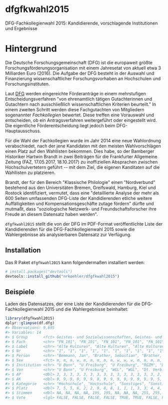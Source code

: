 
<!-- README.md is generated from README.Rmd. Please edit that file -->
dfgfkwahl2015
=============

DFG-Fachkollegienwahl 2015: Kandidierende, vorschlagende Institutionen und Ergebnisse

Hintergrund
===========

Die Deutsche Forschungsgemeinschaft (DFG) ist die europaweit größte Forschungsförderungsorganisation mit einem Jahresetat von aktuell etwa 3 Milliarden Euro (2016). Die Aufgabe der DFG besteht in der Auswahl und Finanzierung wissenschaftlicher Forschungsvorhaben an Hochschulen und Forschungsinstituten.

Laut [DFG](http://www.dfg.de/dfg_profil/aufgaben/index.html) werden eingereichte Förderanträge in einem mehrstufigen Entscheidungsverfahren "von ehrenamtlich tätigen Gutachterinnen und Gutachtern nach ausschließlich wissenschaftlichen Kriterien beurteilt." In einem zweiten Schritt werden diese Fachgutachten von Mitgliedern sogenannter *Fachkollegien* bewertet. Diese treffen eine Vorauswahl und entscheiden, ob ein Antragsverfahren weitergeführt oder eingestellt wird. Die eigentliche Förderentscheidung liegt jedoch beim DFG-Hauptausschuss.

Für die Wahl der Fachkollegien wurde im Jahr 2014 eine neue Wahlordnung verabschiedet, nach der jene Kandidaten mit den meisten Wahlvorschlägen einen Platz auf den Wahllisten bekommen. Dies habe, so der Bamberger Historiker Hartwin Brandt in zwei Beiträgen für die Frankfurter Allgemeine Zeitung (FAZ, 17.05.2017, 18.10.2017) zu inoffiziellen Absprachen zwischen Hochschulvertetern geführt -- mit dem Ziel, die eigenen Kanditaten auf die Wahllisten zu platzieren.

Brandt, der für den Bereich "Klassische Philologie" einen "Nordverbund" bestehend aus den Universitäten Bremen, Greifswald, Hamburg, Kiel und Rostock identifiziert, vermutet, dass eine "detaillierte Analyse der mehr als 600 Seiten umfassenden DFG-Liste der Kandidierenden etliche weitere Auffälligkeiten und Kompensationsgeschäfte zutage fördern" dürfte und mutmaßt, dass "soziologische Netzwerk- und Freundschaftsforscher ihre Freude an diesem Datensatz haben werden".

`dfgfkwahl2015` stellt die von der DFG im PDF-Format veröffentlichte Liste der Kandidierenden für die DFG-Fachkollegienwahl 2015 sowie die Wahlergebnisse als analysierbaren Datensatz zur Verfügung.

Installation
------------

Das R Paket `dfgfkwahl2015` kann folgendermaßen installiert werden:

``` r
# install.packages("devtools")
devtools::install_github("nrkoehler/dfgfkwahl2015")
```

Beispiele
---------

Laden des Datensatzes, der eine Liste der Kandidierenden für die DFG-Fachkollegienwahl 2015 und die Wahlergebnisse beinhaltet:

``` r
library(dfgfkwahl2015)
dplyr::glimpse(df.dfg)
#> Observations: 9,695
#> Variables: 14
#> $ Group       <fct> Geistes- und Sozialwissenschaften, Geistes- und So...
#> $ Fach        <chr> "FN_101", "FN_101", "FN_101", "FN_101", "FN_101", ...
#> $ Label       <chr> "Alte Kulturen", "Alte Kulturen", "Alte Kulturen",...
#> $ Nr          <chr> "1", "1", "1", "1", "1", "1", "1", "1", "1", "1", ...
#> $ Person      <chr> "Bemmann, Jan", "Brather, Sebastian", "Brather, Se...
#> $ Sex         <fct> m, m, m, w, m, m, m, m, m, w, w, w, m, m, m, m, m,...
#> $ Institution <chr> "U Bonn", "U Freiburg", "U Freiburg", "RGZM", "DAI...
#> $ Von         <chr> "U Bonn", "U Freiburg", "WGL", "WGL", "Dt. Verb. f...
#> $ AP          <dbl> 3, 3, 3, 3, 3, 3, 3, 3, 3, 3, 3, 3, 3, 3, 3, 2, 2,...
#> $ AK          <dbl> 9, 9, 9, 9, 9, 9, 9, 9, 9, 9, 9, 9, 9, 9, 9, 5, 5,...
#> $ Kategorie   <chr> "Hochschule", "Hochschule", "Sonstiges", "Sonstige...
#> $ Platz       <dbl> 7, 5, 5, 6, 2, 2, 9, 8, 8, 1, 1, 1, 3, 3, 4, 4, 4,...
#> $ Stimmen     <dbl> NA, NA, NA, NA, 195, 195, NA, NA, NA, 255, 255, 25...
#> $ Vote        <lgl> FALSE, FALSE, FALSE, FALSE, TRUE, TRUE, FALSE, FAL...
```
